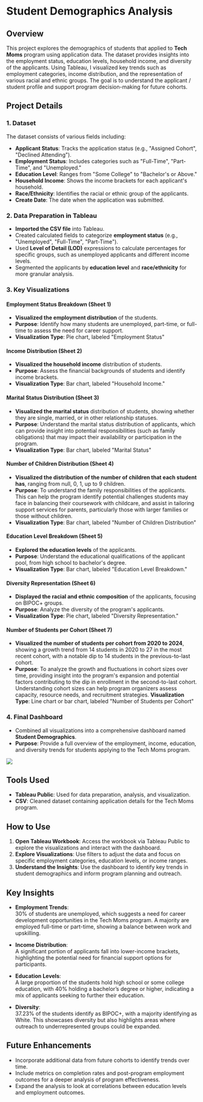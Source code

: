 # Student Demographics Analysis

## Overview

This project explores the demographics of students that applied to **Tech Moms** program using application data. The dataset provides insights into the employment status, education levels, household income, and diversity of the applicants. Using Tableau, I visualized key trends such as employment categories, income distribution, and the representation of various racial and ethnic groups. The goal is to understand the applicant / student profile and support program decision-making for future cohorts.

## Project Details

### 1. Dataset

The dataset consists of various fields including:
- **Applicant Status**: Tracks the application status (e.g., "Assigned Cohort", "Declined Attending").
- **Employment Status**: Includes categories such as "Full-Time", "Part-Time", and "Unemployed."
- **Education Level**: Ranges from "Some College" to "Bachelor's or Above."
- **Household Income**: Shows the income brackets for each applicant's household.
- **Race/Ethnicity**: Identifies the racial or ethnic group of the applicants.
- **Create Date**: The date when the application was submitted.

### 2. Data Preparation in Tableau

- **Imported the CSV file** into Tableau.
- Created calculated fields to categorize **employment status** (e.g., "Unemployed", "Full-Time", "Part-Time").
- Used **Level of Detail (LOD)** expressions to calculate percentages for specific groups, such as unemployed applicants and different income levels.
- Segmented the applicants by **education level** and **race/ethnicity** for more granular analysis.

### 3. Key Visualizations

#### Employment Status Breakdown (Sheet 1)
- **Visualized the employment distribution** of the students.
- **Purpose**: Identify how many students are unemployed, part-time, or full-time to assess the need for career support.
- **Visualization Type**: Pie chart, labeled "Employment Status"

#### Income Distribution (Sheet 2)
- **Visualized the household income** distribution of students.
- **Purpose**: Assess the financial backgrounds of students and identify income brackets.
- **Visualization Type**: Bar chart, labeled "Household Income."

#### Marital Status Distribution (Sheet 3)
- **Visualized the marital status** distribution of students, showing whether they are single, married, or in other relationship statuses.
- **Purpose**: Understand the marital status distribution of applicants, which can provide insight into potential responsibilities (such as family obligations) that may impact their availability or participation in the program.
- **Visualization Type**: Bar chart, labeled "Marital Status"

#### Number of Children Distribution (Sheet 4)

- **Visualized the distribution of the number of children that each student has**, ranging from null, 0, 1, up to 9 children.
- **Purpose**: To understand the family responsibilities of the applicants. This can help the program identify potential challenges students may face in balancing their coursework with childcare, and assist in tailoring support services for parents, particularly those with larger families or those without children.
- **Visualization Type**: Bar chart, labeled "Number of Children Distribution"

#### Education Level Breakdown (Sheet 5)
- **Explored the education levels** of the applicants.
- **Purpose**: Understand the educational qualifications of the applicant pool, from high school to bachelor's degree.
- **Visualization Type**: Bar chart, labeled "Education Level Breakdown."

#### Diversity Representation (Sheet 6)
- **Displayed the racial and ethnic composition** of the applicants, focusing on BIPOC+ groups.
- **Purpose**: Analyze the diversity of the program's applicants.
- **Visualization Type**: Pie chart, labeled "Diversity Representation."

#### Number of Students per Cohort (Sheet 7)

- **Visualized the number of students per cohort from 2020 to 2024**, showing a growth trend from 14 students in 2020 to 27 in the most recent cohort, with a notable dip to 14 students in the previous-to-last cohort.
- **Purpose**: To analyze the growth and fluctuations in cohort sizes over time, providing insight into the program's expansion and potential factors contributing to the dip in enrollment in the second-to-last cohort. Understanding cohort sizes can help program organizers assess capacity, resource needs, and recruitment strategies.
**Visualization Type**: Line chart or bar chart, labeled "Number of Students per Cohort"

### 4. Final Dashboard
- Combined all visualizations into a comprehensive dashboard named **Student Demographics**.
- **Purpose**: Provide a full overview of the employment, income, education, and diversity trends for students applying to the Tech Moms program.

<a href="https://public.tableau.com/views/Student_Demographics_17278393621850/StudentDemographics?:language=en-US&publish=yes&:sid=&:redirect=auth&:display_count=n&:origin=viz_share_link">
  <img src="https://github.com/user-attachments/assets/d4c1cfcf-5f80-4017-9366-af929abbc21c">
</a>

## Tools Used
- **Tableau Public**: Used for data preparation, analysis, and visualization.
- **CSV**: Cleaned dataset containing application details for the Tech Moms program.

## How to Use
1. **Open Tableau Workbook**: Access the workbook via Tableau Public to explore the visualizations and interact with the dashboard.
2. **Explore Visualizations**: Use filters to adjust the data and focus on specific employment categories, education levels, or income ranges.
3. **Understand the Insights**: Use the dashboard to identify key trends in student demographics and inform program planning and outreach.

## Key Insights

- **Employment Trends**:  
  30% of students are unemployed, which suggests a need for career development opportunities in the Tech Moms program. A majority are employed full-time or part-time, showing a balance between work and upskilling.

- **Income Distribution**:  
  A significant portion of applicants fall into lower-income brackets, highlighting the potential need for financial support options for participants.

- **Education Levels**:  
  A large proportion of the students hold high school or some college education, with 40% holding a bachelor’s degree or higher, indicating a mix of applicants seeking to further their education.

- **Diversity**:  
  37.23% of the students identify as BIPOC+, with a majority identifying as White. This showcases diversity but also highlights areas where outreach to underrepresented groups could be expanded.

## Future Enhancements

- Incorporate additional data from future cohorts to identify trends over time.
- Include metrics on completion rates and post-program employment outcomes for a deeper analysis of program effectiveness.
- Expand the analysis to look at correlations between education levels and employment outcomes.
